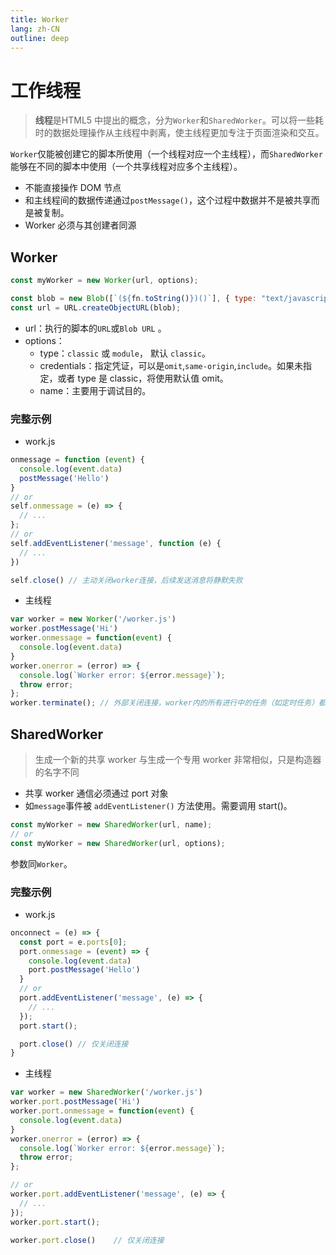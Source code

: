```yaml
---
title: Worker
lang: zh-CN
outline: deep
---
```


# 工作线程
> **线程**是HTML5 中提出的概念，分为`Worker`和`SharedWorker`。可以将一些耗时的数据处理操作从主线程中剥离，使主线程更加专注于页面渲染和交互。

`Worker`仅能被创建它的脚本所使用（一个线程对应一个主线程），而`SharedWorker`能够在不同的脚本中使用（一个共享线程对应多个主线程）。
* 不能直接操作 DOM 节点
* 和主线程间的数据传递通过`postMessage()`，这个过程中数据并不是被共享而是被复制。
* Worker 必须与其创建者同源
## Worker
```js
const myWorker = new Worker(url, options);
```
```js
const blob = new Blob([`(${fn.toString()})()`], { type: "text/javascript" });
const url = URL.createObjectURL(blob);
```
- url：执行的脚本的`URL`或`Blob URL` 。
- options：
  - type：`classic` 或 `module`， 默认 `classic`。
  - credentials：指定凭证，可以是`omit`,`same-origin`,`include`。如果未指定，或者 type 是 classic，将使用默认值 omit。
  - name：主要用于调试目的。

### 完整示例
* work.js
```js
onmessage = function (event) {
  console.log(event.data)
  postMessage('Hello')
}
// or 
self.onmessage = (e) => {
  // ...
};
// or
self.addEventListener('message', function (e) {
  // ...
})

self.close() // 主动关闭worker连接，后续发送消息将静默失败 
```
* 主线程
```js
var worker = new Worker('/worker.js')
worker.postMessage('Hi')
worker.onmessage = function(event) {
  console.log(event.data)
}
worker.onerror = (error) => {
  console.log(`Worker error: ${error.message}`);
  throw error;
};
worker.terminate(); // 外部关闭连接，worker内的所有进行中的任务（如定时任务）都将直接销毁
```


## SharedWorker
> 生成一个新的共享 worker 与生成一个专用 worker 非常相似，只是构造器的名字不同
* 共享 worker 通信必须通过 port 对象
* 如`message`事件被 `addEventListener()` 方法使用。需要调用 start()。
```js
const myWorker = new SharedWorker(url, name);
// or
const myWorker = new SharedWorker(url, options);
```
参数同`Worker`。

### 完整示例
* work.js
```js
onconnect = (e) => {
  const port = e.ports[0];
  port.onmessage = (event) => {
    console.log(event.data)
    port.postMessage('Hello')
  }
  // or
  port.addEventListener('message', (e) => {
    // ...
  });
  port.start();

  port.close() // 仅关闭连接
}
```
* 主线程
```js
var worker = new SharedWorker('/worker.js')
worker.port.postMessage('Hi')
worker.port.onmessage = function(event) {
  console.log(event.data)
}
worker.onerror = (error) => {
  console.log(`Worker error: ${error.message}`);
  throw error;
};

// or
worker.port.addEventListener('message', (e) => {
  // ...
});
worker.port.start();

worker.port.close()    // 仅关闭连接
```

